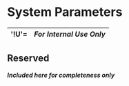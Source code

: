 # System Parameters

**'!U'=** |  **_For Internal Use Only_**  
---|---  
  
##  Reserved

**_Included here for completeness only_**
